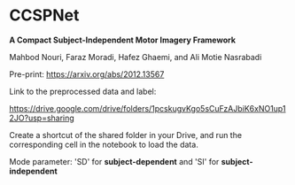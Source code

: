 # CCSPNet
**A Compact Subject-Independent Motor Imagery Framework**

Mahbod Nouri, Faraz Moradi, Hafez Ghaemi, and Ali Motie Nasrabadi

Pre-print: https://arxiv.org/abs/2012.13567

Link to the preprocessed data and label:

https://drive.google.com/drive/folders/1pcskugvKgo5sCuFzAJbiK6xNO1up12JO?usp=sharing

Create a shortcut of the shared folder in your Drive, and run the corresponding cell in the notebook to load the data.


Mode parameter: 'SD' for **subject-dependent** and 'SI' for **subject-independent**
